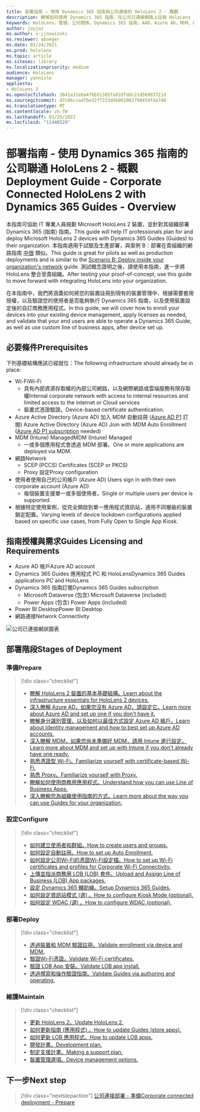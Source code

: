 ```yaml
---
title: 部署指南 – 使用 Dynamics 365 指南與公司連接的 HoloLens 2 - 概觀
description: 瞭解如何使用 Dynamics 365 指南，在公司已連接網路上註冊 HoloLens 2 裝置。
keywords: HoloLens，管理，公司關係，Dynamics 365 指南，AAD，Azure AD，MDM，行動裝置管理
author: joyjaz
ms.author: v-jjaswinski
ms.reviewer: aboeger
ms.date: 03/24/2021
ms.prod: hololens
ms.topic: article
ms.sitesec: library
ms.localizationpriority: medium
audience: HoloLens
manager: yannisle
appliesto:
- HoloLens 2
ms.openlocfilehash: 3041a31e6a4f8b51385fa02dfddc21d56993721d
ms.sourcegitcommit: d7c86ccad7be32f7223d4b801083798454fda740
ms.translationtype: MT
ms.contentlocale: zh-TW
ms.lasthandoff: 03/25/2021
ms.locfileid: "11448529"
---
```

# <a name="deployment-guide---corporate-connected-hololens-2-with-dynamics-365-guides---overview"></a><span data-ttu-id="b371a-104">部署指南 - 使用 Dynamics 365 指南的公司聯通 HoloLens 2 - 概觀</span><span class="sxs-lookup"><span data-stu-id="b371a-104">Deployment Guide - Corporate Connected HoloLens 2 with Dynamics 365 Guides - Overview</span></span>

<span data-ttu-id="b371a-105">本指南可協助 IT 專業人員規劃 Microsoft HoloLens 2 裝置，並針對其組織部署 Dynamics 365 (指南) 指南。</span><span class="sxs-lookup"><span data-stu-id="b371a-105">This guide will help IT professionals plan for and deploy Microsoft HoloLens 2 devices with Dynamics 365 Guides (Guides) to their organization.</span></span> <span data-ttu-id="b371a-106">本指南適用于試驗及生產部署，與案例 B：部署在貴組織的網路指南 [中很](https://docs.microsoft.com/hololens/common-scenarios#scenario-b-deploy-inside-your-organizations-network) 類似。</span><span class="sxs-lookup"><span data-stu-id="b371a-106">This guide is great for pilots as well as production deployments and is similar to the [Scenario B: Deploy inside your organization's network](https://docs.microsoft.com/hololens/common-scenarios#scenario-b-deploy-inside-your-organizations-network) guide.</span></span> <span data-ttu-id="b371a-107">測試概念證明之後，請使用本指南，進一步將 HoloLens 整合至貴組織。</span><span class="sxs-lookup"><span data-stu-id="b371a-107">After testing your proof-of-concept, use this guide to move forward with integrating HoloLens into your organization.</span></span>

<span data-ttu-id="b371a-108">在本指南中，我們將涵蓋如何將您的裝置註冊到現有的裝置管理中、根據需要套用授權，以及驗證您的使用者是否能夠執行 Dynamics 365 指南，以及使用裝置設定後的自訂商務應用程式。</span><span class="sxs-lookup"><span data-stu-id="b371a-108">In this guide, we will cover how to enroll your devices into your existing device management, apply licenses as needed, and validate that your end users are able to operate a Dynamics 365 Guide, as well as use custom line of business apps, after device set up.</span></span> 

## <a name="prerequisites"></a><span data-ttu-id="b371a-109">必要條件</span><span class="sxs-lookup"><span data-stu-id="b371a-109">Prerequisites</span></span>

<span data-ttu-id="b371a-110">下列基礎結構應該已經就位：</span><span class="sxs-lookup"><span data-stu-id="b371a-110">The following infrastructure should already be in place:</span></span>
- <span data-ttu-id="b371a-111">Wi-Fi</span><span class="sxs-lookup"><span data-stu-id="b371a-111">Wi-Fi</span></span>
    - <span data-ttu-id="b371a-112">具有內部資源存取權的內部公司網路，以及網際網路或雲端服務有限存取權</span><span class="sxs-lookup"><span data-stu-id="b371a-112">Internal corporate network with access to internal resources and limited access to the internet or Cloud services</span></span>
    - <span data-ttu-id="b371a-113">裝置式憑證驗證。</span><span class="sxs-lookup"><span data-stu-id="b371a-113">Device-based certificate authentication.</span></span>
- <span data-ttu-id="b371a-114">Azure Active Directory (Azure AD) 加入 MDM 自動註冊 ([Azure AD P1](https://docs.microsoft.com/azure/active-directory/fundamentals/active-directory-whatis) 訂閱) </span><span class="sxs-lookup"><span data-stu-id="b371a-114">Azure Active Directory (Azure AD) Join with MDM Auto Enrollment ([Azure AD P1 subscription](https://docs.microsoft.com/azure/active-directory/fundamentals/active-directory-whatis) needed)</span></span>
- <span data-ttu-id="b371a-115">MDM (Intune) Managed</span><span class="sxs-lookup"><span data-stu-id="b371a-115">MDM (Intune) Managed</span></span>
    - <span data-ttu-id="b371a-116">一或多個應用程式會透過 MDM 部署。</span><span class="sxs-lookup"><span data-stu-id="b371a-116">One or more applications are deployed via MDM.</span></span>
- <span data-ttu-id="b371a-117">網路</span><span class="sxs-lookup"><span data-stu-id="b371a-117">Network</span></span> 
    - <span data-ttu-id="b371a-118">SCEP (PCCS) </span><span class="sxs-lookup"><span data-stu-id="b371a-118">Certificates (SCEP or PKCS)</span></span>
    - <span data-ttu-id="b371a-119">Proxy 設定</span><span class="sxs-lookup"><span data-stu-id="b371a-119">Proxy configuration</span></span>
- <span data-ttu-id="b371a-120">使用者使用自己的公司帳戶 (Azure AD) </span><span class="sxs-lookup"><span data-stu-id="b371a-120">Users sign in with their own corporate account (Azure AD)</span></span>
    - <span data-ttu-id="b371a-121">每個裝置支援單一或多個使用者。</span><span class="sxs-lookup"><span data-stu-id="b371a-121">Single or multiple users per device is supported.</span></span>
- <span data-ttu-id="b371a-122">根據特定使用案例，從完全開啟到單一應用程式資訊站，適用不同層級的裝置鎖定配置。</span><span class="sxs-lookup"><span data-stu-id="b371a-122">Varying levels of device lockdown configurations applied based on specific use cases, from Fully Open to Single App Kiosk.</span></span>

## [<a name="guides-licensing-and-requirements"></a><span data-ttu-id="b371a-123">指南授權與需求</span><span class="sxs-lookup"><span data-stu-id="b371a-123">Guides Licensing and Requirements</span></span>](https://docs.microsoft.com/dynamics365/mixed-reality/guides/requirements#licensing-and-product-requirements)
- <span data-ttu-id="b371a-124">Azure AD 帳戶</span><span class="sxs-lookup"><span data-stu-id="b371a-124">Azure AD account</span></span>
- <span data-ttu-id="b371a-125">Dynamics 365 Guides 應用程式 PC 和 HoloLens</span><span class="sxs-lookup"><span data-stu-id="b371a-125">Dynamics 365 Guides applications PC and HoloLens</span></span>
- <span data-ttu-id="b371a-126">Dynamics 365 指南訂閱</span><span class="sxs-lookup"><span data-stu-id="b371a-126">Dynamics 365 Guides subscription</span></span>
    - <span data-ttu-id="b371a-127">Microsoft Dataverse (包含) </span><span class="sxs-lookup"><span data-stu-id="b371a-127">Microsoft Dataverse (included)</span></span>
    - <span data-ttu-id="b371a-128">Power Apps (包含) </span><span class="sxs-lookup"><span data-stu-id="b371a-128">Power Apps (included)</span></span>
- <span data-ttu-id="b371a-129">Power BI Desktop</span><span class="sxs-lookup"><span data-stu-id="b371a-129">Power BI Desktop</span></span>
- <span data-ttu-id="b371a-130">網路連接</span><span class="sxs-lookup"><span data-stu-id="b371a-130">Network Connectivity</span></span>

![公司已連接網狀圖表](./images/corpconnected-diagHL2-guides.png)

## <a name="stages-of-deployment"></a><span data-ttu-id="b371a-132">部署階段</span><span class="sxs-lookup"><span data-stu-id="b371a-132">Stages of Deployment</span></span>
### <a name="prepare"></a><span data-ttu-id="b371a-133">準備</span><span class="sxs-lookup"><span data-stu-id="b371a-133">Prepare</span></span>
> [!div class="checklist"]
>- [<span data-ttu-id="b371a-134">瞭解 HoloLens 2 裝置的基本基礎結構。</span><span class="sxs-lookup"><span data-stu-id="b371a-134">Learn about the infrastructure essentials for HoloLens 2 devices.</span></span>](hololens2-corp-connected-prepare.md#infrastructure-essentials)
>- [<span data-ttu-id="b371a-135">深入瞭解 Azure AD，如果您沒有 Azure AD，請設定它。</span><span class="sxs-lookup"><span data-stu-id="b371a-135">Learn more about Azure AD and set up one if you don't have it.</span></span>](hololens2-corp-connected-prepare.md#azure-active-directory)
>- [<span data-ttu-id="b371a-136">瞭解身分識別管理，以及如何以最佳方式設定 Azure AD 帳戶。</span><span class="sxs-lookup"><span data-stu-id="b371a-136">Learn about Identity management and how to best set up Azure AD accounts.</span></span>](hololens2-corp-connected-prepare.md#identity-management)
>- [<span data-ttu-id="b371a-137">深入瞭解 MDM，如果您尚未準備好 MDM，請用 Intune 進行設定。</span><span class="sxs-lookup"><span data-stu-id="b371a-137">Learn more about MDM and set up with Intune if you don't already have one ready.</span></span>](hololens2-corp-connected-prepare.md#mobile-device-management)
>- [<span data-ttu-id="b371a-138">熟悉憑證型 Wi-Fi。</span><span class="sxs-lookup"><span data-stu-id="b371a-138">Familiarize yourself with certificate-based Wi-Fi.</span></span>](hololens2-corp-connected-prepare.md#certificates)
>- [<span data-ttu-id="b371a-139">熟悉 Proxy。</span><span class="sxs-lookup"><span data-stu-id="b371a-139">Familiarize yourself with Proxy.</span></span>](hololens2-corp-connected-prepare.md#proxy)
>- [<span data-ttu-id="b371a-140">瞭解如何使用商務用應用程式。</span><span class="sxs-lookup"><span data-stu-id="b371a-140">Understand how you can use Line of Business Apps.</span></span>](hololens2-corp-connected-prepare.md#line-of-business-apps)
>- [<span data-ttu-id="b371a-141">深入瞭解您為組織使用指南的方式。</span><span class="sxs-lookup"><span data-stu-id="b371a-141">Learn more about the way you can use Guides for your organization.</span></span>](hololens2-corp-connected-prepare.md#guides-playbook)
### <a name="configure"></a><span data-ttu-id="b371a-142">設定</span><span class="sxs-lookup"><span data-stu-id="b371a-142">Configure</span></span>
> [!div class="checklist"]
>- [<span data-ttu-id="b371a-143">如何建立使用者和群組。</span><span class="sxs-lookup"><span data-stu-id="b371a-143">How to create users and groups.</span></span>](hololens2-corp-connected-configure.md#azure-users-and-groups)
>- [<span data-ttu-id="b371a-144">如何設定自動註冊。</span><span class="sxs-lookup"><span data-stu-id="b371a-144">How to set up Auto Enrollment.</span></span>](hololens2-corp-connected-configure.md#auto-enrollment-on-hololens-2)
>- [<span data-ttu-id="b371a-145">如何設定公司Wi-Fi的憑證Wi-Fi設定檔。</span><span class="sxs-lookup"><span data-stu-id="b371a-145">How to set up Wi-Fi certificates and profiles for Corporate Wi-Fi Connectivity.</span></span>](hololens2-corp-connected-configure.md#corporate-wi-fi-connectivity)
>- [<span data-ttu-id="b371a-146">上傳並指派商務用 LOB (LOB) 套件。</span><span class="sxs-lookup"><span data-stu-id="b371a-146">Upload and Assign Line of Business (LOB) App packages.</span></span>](hololens2-corp-connected-configure.md#app-deployment)
>- [<span data-ttu-id="b371a-147">設定 Dynamics 365 輔助線。</span><span class="sxs-lookup"><span data-stu-id="b371a-147">Setup Dynamics 365 Guides.</span></span>](hololens2-corp-connected-configure.md#setup-guides-application-licenses-dataverse-and-authoring)
>- [<span data-ttu-id="b371a-148">如何設定資訊站模式 (選) 。</span><span class="sxs-lookup"><span data-stu-id="b371a-148">How to configure Kiosk Mode (optional).</span></span>](hololens2-corp-connected-configure.md#optional-kiosk-mode)
>- [<span data-ttu-id="b371a-149">如何設定 WDAC (選) 。</span><span class="sxs-lookup"><span data-stu-id="b371a-149">How to configure WDAC (optional).</span></span>](hololens2-corp-connected-configure.md#optional-wdac)
### <a name="deploy"></a><span data-ttu-id="b371a-150">部署</span><span class="sxs-lookup"><span data-stu-id="b371a-150">Deploy</span></span>
> [!div class="checklist"]
>-  [<span data-ttu-id="b371a-151">透過裝置和 MDM 驗證註冊。</span><span class="sxs-lookup"><span data-stu-id="b371a-151">Validate enrollment via device and MDM.</span></span>](hololens2-corp-connected-deploy.md#enrollment-validation)
>-  [<span data-ttu-id="b371a-152">驗證Wi-Fi憑證。</span><span class="sxs-lookup"><span data-stu-id="b371a-152">Validate Wi-Fi certificates.</span></span>](hololens2-corp-connected-deploy.md#wi-fi-certificate-validation)
>-  [<span data-ttu-id="b371a-153">驗證 LOB App 安裝。</span><span class="sxs-lookup"><span data-stu-id="b371a-153">Validate LOB app install.</span></span>](hololens2-corp-connected-deploy.md#validate-lob-app-install)
>-  [<span data-ttu-id="b371a-154">透過撰寫和操作驗證指南。</span><span class="sxs-lookup"><span data-stu-id="b371a-154">Validate Guides via authoring and operating.</span></span>](hololens2-corp-connected-deploy.md#validate-dynamics-365-guides)
### <a name="maintain"></a><span data-ttu-id="b371a-155">維護</span><span class="sxs-lookup"><span data-stu-id="b371a-155">Maintain</span></span>
> [!div class="checklist"]
>- [<span data-ttu-id="b371a-156">更新 HoloLens 2。</span><span class="sxs-lookup"><span data-stu-id="b371a-156">Update HoloLens 2.</span></span>](hololens2-corp-connected-maintain.md#update-hololens)
>- [<span data-ttu-id="b371a-157">如何更新指南 (應用程式) 。</span><span class="sxs-lookup"><span data-stu-id="b371a-157">How to update Guides (store apps).</span></span>](hololens2-corp-connected-maintain.md#how-to-update-dynamics-365-guides-and-other-store-apps)
>- [<span data-ttu-id="b371a-158">如何更新 LOB 應用程式。</span><span class="sxs-lookup"><span data-stu-id="b371a-158">How to update LOB apps.</span></span>](hololens2-corp-connected-maintain.md#how-to-update-lob-apps) 
>- [<span data-ttu-id="b371a-159">開發計畫。</span><span class="sxs-lookup"><span data-stu-id="b371a-159">Development plan.</span></span>](hololens2-corp-connected-maintain.md#development-plan) 
>- [<span data-ttu-id="b371a-160">制定支援計畫。</span><span class="sxs-lookup"><span data-stu-id="b371a-160">Making a support plan.</span></span>](hololens2-corp-connected-maintain.md#support-plan)
>- [<span data-ttu-id="b371a-161">裝置管理選項。</span><span class="sxs-lookup"><span data-stu-id="b371a-161">Device management options.</span></span>](hololens2-corp-connected-maintain.md#device-management)

## <a name="next-step"></a><span data-ttu-id="b371a-162">下一步</span><span class="sxs-lookup"><span data-stu-id="b371a-162">Next step</span></span> 
> [!div class="nextstepaction"]
> [<span data-ttu-id="b371a-163">公司連接部署 - 準備</span><span class="sxs-lookup"><span data-stu-id="b371a-163">Corporate connected deployment - Prepare</span></span>](hololens2-corp-connected-prepare.md)
